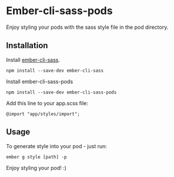 # Ember-cli-sass-pods

Enjoy styling your pods with the sass style file in the pod directory.

## Installation

Install [ember-cli-sass](https://github.com/aexmachina/ember-cli-sass).

```
npm install --save-dev ember-cli-sass
```

Install ember-cli-sass-pods

```
npm install --save-dev ember-cli-sass-pods
```

Add this line to your app.scss file:

```
@import "app/styles/import";
```

## Usage

To generate style into your pod - just run:

```
ember g style [path] -p
```

Enjoy styling your pod! :)
